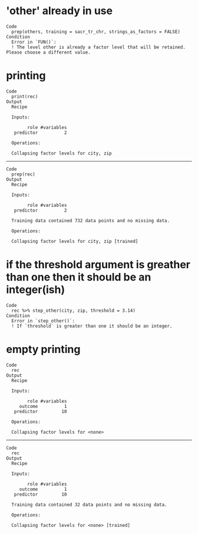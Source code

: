# 'other' already in use

    Code
      prep(others, training = sacr_tr_chr, strings_as_factors = FALSE)
    Condition
      Error in `FUN()`:
      ! The level other is already a factor level that will be retained. Please choose a different value.

# printing

    Code
      print(rec)
    Output
      Recipe
      
      Inputs:
      
            role #variables
       predictor          2
      
      Operations:
      
      Collapsing factor levels for city, zip

---

    Code
      prep(rec)
    Output
      Recipe
      
      Inputs:
      
            role #variables
       predictor          2
      
      Training data contained 732 data points and no missing data.
      
      Operations:
      
      Collapsing factor levels for city, zip [trained]

# if the threshold argument is greather than one then it should be an integer(ish)

    Code
      rec %>% step_other(city, zip, threshold = 3.14)
    Condition
      Error in `step_other()`:
      ! If `threshold` is greater than one it should be an integer.

# empty printing

    Code
      rec
    Output
      Recipe
      
      Inputs:
      
            role #variables
         outcome          1
       predictor         10
      
      Operations:
      
      Collapsing factor levels for <none>

---

    Code
      rec
    Output
      Recipe
      
      Inputs:
      
            role #variables
         outcome          1
       predictor         10
      
      Training data contained 32 data points and no missing data.
      
      Operations:
      
      Collapsing factor levels for <none> [trained]

